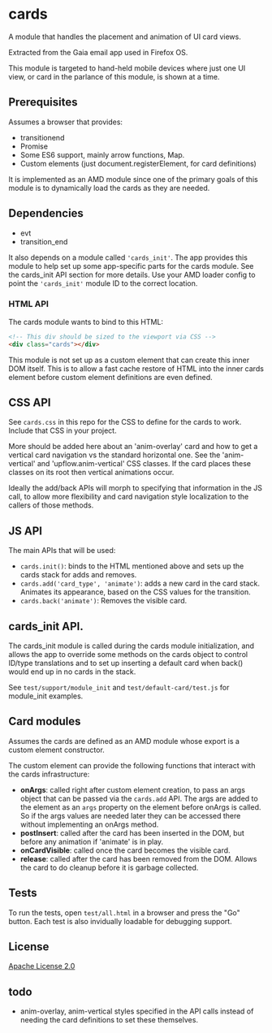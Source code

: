 # cards

A module that handles the placement and animation of UI card views.

Extracted from the Gaia email app used in Firefox OS.

This module is targeted to hand-held mobile devices where just one UI view, or
card in the parlance of this module, is shown at a time.

## Prerequisites

Assumes a browser that provides:

* transitionend
* Promise
* Some ES6 support, mainly arrow functions, Map.
* Custom elements (just document.registerElement, for card definitions)

It is implemented as an AMD module since one of the primary goals of this module
is to dynamically load the cards as they are needed.

## Dependencies

* evt
* transition_end

It also depends on a module called ```'cards_init'```. The app provides this
module to help set up some app-specific parts for the cards module. See the
cards_init API section for more details. Use your AMD loader config to point the
```'cards_init'``` module ID to the correct location.

### HTML API

The cards module wants to bind to this HTML:

```html
<!-- This div should be sized to the viewport via CSS -->
<div class="cards"></div>
```

This module is not set up as a custom element that can create this inner DOM
itself. This is to allow a fast cache restore of HTML into the inner cards
element before custom element definitions are even defined.

## CSS API

See `cards.css` in this repo for the CSS to define for the cards to work.
Include that CSS in your project.

More should be added here about an 'anim-overlay' card and how to get a vertical
card navigation vs the standard horizontal one. See the 'anim-vertical' and
'upflow.anim-vertical' CSS classes. If the card places these classes on its root
then vertical animations occur.

Ideally the add/back APIs will morph to specifying that information in the
JS call, to allow more flexibility and card navigation style localization to
the callers of those methods.

## JS API

The main APIs that will be used:

* `cards.init()`: binds to the HTML mentioned above and sets up the cards stack
for adds and removes.
* `cards.add('card_type', 'animate')`: adds a new card in the card stack.
Animates its appearance, based on the CSS values for the transition.
* `cards.back('animate')`: Removes the visible card.

## cards_init API.

The cards_init module is called during the cards module initialization, and
allows the app to override some methods on the cards object to control ID/type
translations and to set up inserting a default card when back() would end up in
no cards in the stack.

See `test/support/module_init` and `test/default-card/test.js` for module_init
examples.

## Card modules

Assumes the cards are defined as an AMD module whose export is a custom element
constructor.

The custom element can provide the following functions that interact with the
cards infrastructure:

* **onArgs**: called right after custom element creation, to pass an args object
that can be passed via the `cards.add` API. The args are added to the
element as an `args` property on the element before onArgs is called. So if the
args values are needed later they can be accessed there without implementing an
onArgs method.
* **postInsert**: called after the card has been inserted in the DOM, but before
any animation if 'animate' is in play.
* **onCardVisible**: called once the card becomes the visible card.
* **release**: called after the card has been removed from the DOM. Allows the card
to do cleanup before it is garbage collected.

## Tests

To run the tests, open `test/all.html` in a browser and press the "Go" button.
Each test is also invidually loadable for debugging support.

## License

[Apache License 2.0](http://www.apache.org/licenses/LICENSE-2.0)

## todo

* anim-overlay, anim-vertical styles specified in the API calls instead of
needing the card definitions to set these themselves.


